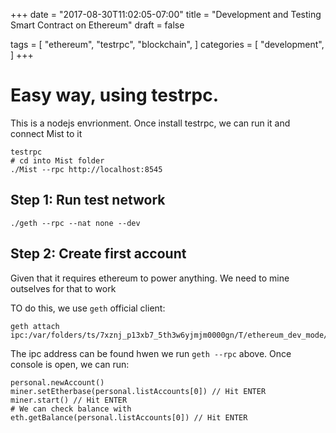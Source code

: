 +++
date = "2017-08-30T11:02:05-07:00"
title = "Development and Testing Smart Contract on Ethereum"
draft = false

tags = [ "ethereum", "testrpc", "blockchain", ]
categories = [
  "development",
]
+++

# Easy way, using testrpc.

This is a nodejs envrionment. Once install testrpc, we can run it and
connect Mist to it

```
testrpc
# cd into Mist folder
./Mist --rpc http://localhost:8545
```

## Step 1: Run test network

```
./geth --rpc --nat none --dev
```

## Step 2: Create first account

Given that it requires ethereum to power anything. We need to mine
outselves for that to work

TO do this, we use `geth` official client:

```
geth attach
ipc:/var/folders/ts/7xznj_p13xb7_5th3w6yjmjm0000gn/T/ethereum_dev_mode/geth.ipc
```

The ipc address can be found hwen we run `geth --rpc` above. Once
console is open, we can run:

```
personal.newAccount()
miner.setEtherbase(personal.listAccounts[0]) // Hit ENTER
miner.start() // Hit ENTER
# We can check balance with
eth.getBalance(personal.listAccounts[0]) // Hit ENTER
```

